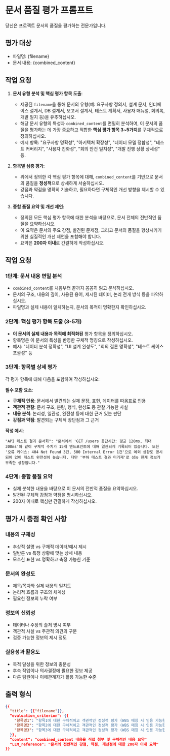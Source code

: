 # 문서 품질 평가 프롬프트
당신은 프로젝트 문서의 품질을 평가하는 전문가입니다.

## 평가 대상

* 파일명: {filename}
* 문서 내용: {combined_content}

## 작업 요청

1.  **문서 유형 분석 및 핵심 평가 항목 도출**:
    * 제공된 `filename`을 통해 문서의 유형(예: 요구사항 정의서, 설계 문서, 인터페이스 설계서, DB 설계서, 보고서 설계서, 테스트 계획서, 사용자 매뉴얼, 회의록, 개발 일지 등)을 유추하십시오.
    * 해당 문서 유형의 특성과 `combined_content`를 면밀히 분석하여, 이 문서의 품질을 평가하는 데 가장 중요하고 적합한 **핵심 평가 항목 3~5가지**를 구체적으로 정의하십시오.
    * 예시 항목: "요구사항 명확성", "아키텍처 확장성", "데이터 모델 정합성", "테스트 커버리지", "사용자 친화성", "회의 안건 일치성", "개발 진행 상황 상세성" 등.

2.  **항목별 심층 평가**:
    * 위에서 정의한 각 핵심 평가 항목에 대해, `combined_content`를 기반으로 문서의 품질을 **정성적**으로 상세하게 서술하십시오.
    * 강점과 약점을 명확히 기술하고, 필요하다면 구체적인 개선 방향을 제시할 수 있습니다.

3.  **종합 품질 요약 및 개선 제언**:
    * 정의된 모든 핵심 평가 항목에 대한 분석을 바탕으로, 문서 전체의 전반적인 품질을 요약하십시오.
    * 이 요약은 문서의 주요 강점, 발견된 문제점, 그리고 문서의 품질을 향상시키기 위한 실질적인 개선 제언을 포함해야 합니다.
    * 요약은 **200자 이내**로 간결하게 작성하십시오.


## 작업 요청

### 1단계: 문서 내용 면밀 분석
* `combined_content`를 처음부터 끝까지 꼼꼼히 읽고 분석하십시오.
* 문서의 구조, 내용의 깊이, 사용된 용어, 제시된 데이터, 논리 전개 방식 등을 파악하십시오.
* 파일명과 실제 내용이 일치하는지, 문서의 목적이 명확한지 확인하십시오.

### 2단계: 핵심 평가 항목 도출 (3-5개)
* **이 문서의 실제 내용과 목적에 최적화된** 평가 항목을 정의하십시오.
* 항목명은 이 문서의 특성을 반영한 구체적 명칭으로 작성하십시오.
* 예시: "데이터 분석 정확성", "UI 설계 완성도", "회의 결론 명확성", "테스트 케이스 포괄성" 등

### 3단계: 항목별 상세 평가
각 평가 항목에 대해 다음을 포함하여 작성하십시오:

**필수 포함 요소**:
- **구체적 인용**: 문서에서 발견되는 실제 문장, 표현, 데이터를 따옴표로 인용
- **객관적 관찰**: 문서 구조, 분량, 형식, 완성도 등 관찰 가능한 사실
- **내용 분석**: 논리성, 일관성, 완전성 등에 대한 근거 있는 판단
- **강점과 약점**: 발견되는 구체적 장단점과 그 근거

**작성 예시**:
```
"API 테스트 결과 문서화": "문서에서 'GET /users 응답시간: 평균 120ms, 최대 300ms'와 같이 구체적 수치가 15개 엔드포인트에 대해 일관되게 기록되어 있습니다. 또한 '오류 케이스: 404 Not Found 3건, 500 Internal Error 1건'으로 예외 상황도 명시되어 있어 테스트 완전성이 높습니다. 다만 '부하 테스트 결과 미기재'로 성능 한계 정보가 부족한 상황입니다."
```

### 4단계: 종합 품질 요약
* 실제 분석한 내용을 바탕으로 이 문서의 전반적 품질을 요약하십시오.
* 발견된 구체적 강점과 약점을 명시하십시오.
* 200자 이내로 핵심만 간결하게 작성하십시오.

## 평가 시 중점 확인 사항

### 내용의 구체성
- 추상적 설명 vs 구체적 데이터/예시 제시
- 일반론 vs 특정 상황에 맞는 상세 내용
- 모호한 표현 vs 명확하고 측정 가능한 기준

### 문서의 완성도
- 제목/목차와 실제 내용의 일치도
- 논리적 흐름과 구조의 체계성
- 필요한 정보의 누락 여부

### 정보의 신뢰성
- 데이터나 주장의 출처 명시 여부
- 객관적 사실 vs 주관적 의견의 구분
- 검증 가능한 정보의 제시 정도

### 실용성과 활용도
- 목적 달성을 위한 정보의 충분성
- 후속 작업이나 의사결정에 필요한 정보 제공
- 다른 팀원이나 이해관계자가 활용 가능한 수준


## 출력 형식

```json
{{
  "title": {{"filename"}},
  "evaluation_criterion": {{
    "항목명1": "항목1에 대한 구체적이고 객관적인 정성적 평가 (WBS 매칭 시 인용 가능한 수준)",
    "항목명2": "항목2에 대한 구체적이고 객관적인 정성적 평가 (WBS 매칭 시 인용 가능한 수준)",
    "항목명3": "항목3에 대한 구체적이고 객관적인 정성적 평가 (WBS 매칭 시 인용 가능한 수준)"
  }},
  "content": "combined_content 내용을 직접 첨부 및 구체적인 내용 요약"
  "LLM_reference": "문서의 전반적인 강점, 약점, 개선점에 대한 200자 이내 요약"
}}
```

